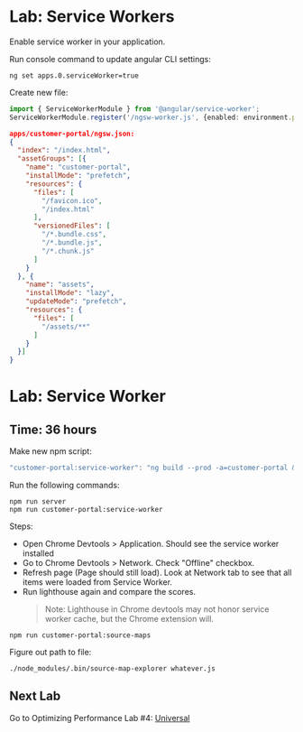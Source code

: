 # Lab: Service Workers

Enable service worker in your application.

Run console command to update angular CLI settings:

```console
ng set apps.0.serviceWorker=true
```

Create new file:

```ts
import { ServiceWorkerModule } from '@angular/service-worker';
ServiceWorkerModule.register('/ngsw-worker.js', {enabled: environment.production})
```

```json 
apps/customer-portal/ngsw.json:
{
  "index": "/index.html",
  "assetGroups": [{
    "name": "customer-portal",
    "installMode": "prefetch",
    "resources": {
      "files": [
        "/favicon.ico",
        "/index.html"
      ],
      "versionedFiles": [
        "/*.bundle.css",
        "/*.bundle.js",
        "/*.chunk.js"
      ]
    }
  }, {
    "name": "assets",
    "installMode": "lazy",
    "updateMode": "prefetch",
    "resources": {
      "files": [
        "/assets/**"
      ]
    }
  }]
}
```

# Lab: Service Worker

## Time: 36 hours

Make new npm script: 

```js
"customer-portal:service-worker": "ng build --prod -a=customer-portal && dist/apps/customer-portal --proxy=/api:http://localhost:3000/api"

```

Run the following commands:

```console 
npm run server
npm run customer-portal:service-worker
```

Steps:

*  Open Chrome Devtools > Application. Should see the service worker installed
*  Go to Chrome Devtools > Network. Check "Offline" checkbox.
*  Refresh page (Page should still load). Look at Network tab to see that all items were loaded from Service Worker.
*  Run lighthouse again and compare the scores. 
   >  Note: Lighthouse in Chrome devtools may not honor service worker cache, but the Chrome extension will.
   
   



```console
npm run customer-portal:source-maps
```

Figure out path to file:

`./node_modules/.bin/source-map-explorer whatever.js`

## Next Lab
Go to Optimizing Performance Lab #4: [Universal](lab-4.md)
